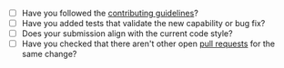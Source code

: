 <!-- Use [x] to mark item done, or just click the checkboxes with device pointer -->

- [ ] Have you followed the [contributing guidelines](CONTRIBUTING.md)?
- [ ] Have you added tests that validate the new capability or bug fix?
- [ ] Does your submission align with the current code style?
- [ ] Have you checked that there aren't other open [pull requests](https://github.com/wasmium/wasmium-toolkit/pulls) for the same change?
